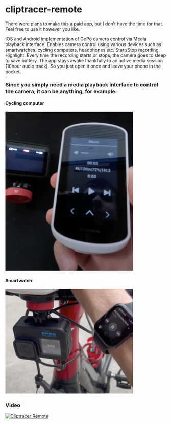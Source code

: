 # cliptracer-remote
There were plans to make this a paid app, but I don’t have the time for that. Feel free to use it however you like.


IOS and Android implementation of GoPo camera control via Media playback interface. Enables camera control using various devices such as smartwatches, cycling computers, headphones etc.
Start/Stop recording, Highlight. Every time the recording starts or stops, the camera goes to sleep to save battery. The app stays awake thankfully to an active media session (10hour audio track). So you just open it once and leave your phone in the pocket.


### Since you simply need a media playback interface to control the camera, it can be anything, for example:

#### Cycling computer
<img src="./readme_images/comp.png" alt="Comparison" width="400" />

#### Smartwatch
<img src="./readme_images/watch.png" alt="Watch" width="400" />

### Video
[![Cliptracer Remote](https://img.youtube.com/vi/z2LTVEi70LY/0.jpg)](https://www.youtube.com/watch?v=z2LTVEi70LY)
